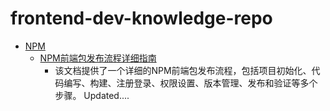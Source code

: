 # frontend-dev-knowledge-repo

- [NPM](./npm/)
    - [NPM前端包发布流程详细指南](./npm/npm-package-publishing-guide.md)
        - 该文档提供了一个详细的NPM前端包发布流程，包括项目初始化、代码编写、构建、注册登录、权限设置、版本管理、发布和验证等多个步骤。
Updated....
 
